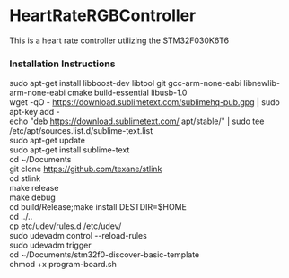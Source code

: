 # HeartRateRGBController  
This is a heart rate controller utilizing the STM32F030K6T6    

### Installation Instructions
sudo apt-get install libboost-dev libtool git gcc-arm-none-eabi libnewlib-arm-none-eabi cmake build-essential libusb-1.0  
wget -qO - https://download.sublimetext.com/sublimehq-pub.gpg | sudo apt-key add -  
echo "deb https://download.sublimetext.com/ apt/stable/" | sudo tee /etc/apt/sources.list.d/sublime-text.list  
sudo apt-get update  
sudo apt-get install sublime-text  
cd ~/Documents  
git clone https://github.com/texane/stlink  
cd stlink  
make release  
make debug  
cd build/Release;make install DESTDIR=$HOME   
cd ../..  
cp etc/udev/rules.d /etc/udev/  
sudo udevadm control --reload-rules  
sudo udevadm trigger  
cd ~/Documents/stm32f0-discover-basic-template  
chmod +x program-board.sh  
